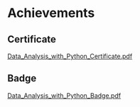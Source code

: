 

# Achievements
## Certificate
[Data_Analysis_with_Python_Certificate.pdf](https://prod-files-secure.s3.us-west-2.amazonaws.com/03e82b26-cccb-4906-bb56-adabcbdc0655/1aa3a050-2338-4a85-85d5-899bad17a31c/Data_Analysis_with_Python_Certificate.pdf?X-Amz-Algorithm=AWS4-HMAC-SHA256&X-Amz-Content-Sha256=UNSIGNED-PAYLOAD&X-Amz-Credential=ASIAZI2LB4664RDJGPJD%2F20250131%2Fus-west-2%2Fs3%2Faws4_request&X-Amz-Date=20250131T024127Z&X-Amz-Expires=3600&X-Amz-Security-Token=IQoJb3JpZ2luX2VjEKr%2F%2F%2F%2F%2F%2F%2F%2F%2F%2FwEaCXVzLXdlc3QtMiJGMEQCIGQ0KRHXPHc4aSrBOs%2FwogmcwvQqu%2Fyfyh2GPqPgvsjeAiAUa5%2F6KLxFqG0cJOuaXOo1fcwz6C1tm5RBvdpI63FNBSqIBAiz%2F%2F%2F%2F%2F%2F%2F%2F%2F%2F8BEAAaDDYzNzQyMzE4MzgwNSIMfjGxuTcF%2FqsiJukhKtwDSXlLjYr5kB1BtqnNvb14OG%2FYlmWLEwENVo5CebhVdQQisJYEgbqncfu2jY%2FhwiGWNIPLD%2BGh%2FTyzATorpI0fGd5GP4pri91COthZvVfyTRkC%2FmoRltnrqpOCrpNLu9S3lmfzxak%2BVFRHu%2FtCaoV7XSpQac5C49YyVxs8cYPuPaOynhn2MaIZ%2B1bgTn5e7wHMX4M9Bseqrf27oKl90Fo5vDfNX5NNAgd60DmZjKjyqMWeBl4bwXXBmlrUr1fCboRP8eCMPC6B4w%2Fpwopo4iq0YmWIQeQId9gkcbfSPX7wAyd5Tf9c8vYS5GYx7DleE2bLSkTz6h39bLNaWUI36ZP%2BXvqtKW64vM0fhmEgrdchR6SbK6IiW5vAkV7qF5dVS00OIMwqj8FNbhX1Fy1gNT6sE%2BhV4OfkMF4LDyueOzB7vd%2BjpHvsVmqQSuR8Wwbt3SRldGxhaBLN2d%2BV60TrO71TdYauYunzZEQ%2F7TK5qnIw7T345av%2BHJJ03lKYysjD9LwmwzXuBMTlPbWzlsIJEkzoBqM5%2F4o5ZKVl2EjWzXdPlltua9z7H9pPzjQGhqMIEy%2FM3Y2K7LBDnH0KybpLrJQD4u3b9h52uDZu94jkujzv9Fy30tHjoVcoWwq4JlwwyNDwvAY6pgEhq8eHVNoI0CI5MVacC%2BXdW8U7AnkhtWSzSWN%2FvW7I8RdE5%2FLN%2BcqFYPNYKAz3uNnmmr6NH3QkGs0usFfkCFhLG3nfLLczleOuxzSb6I%2BgsFdcjOVJ5iFDc42YzElPeLzSjFP8ne8aFkMw9RdVXShc63BYi9WXALmlUypUJesKfYhSdatAtt3vAwwyeV5o7Cp%2Fd7%2B%2FubZglkm31jbX6ErMDTI6mUd3&X-Amz-Signature=f6b61213c3de04ba3442c28673f7d8a27e726a5b3415cdbd2c096100ec623ca5&X-Amz-SignedHeaders=host&x-id=GetObject)
## Badge
[Data_Analysis_with_Python_Badge.pdf](https://prod-files-secure.s3.us-west-2.amazonaws.com/03e82b26-cccb-4906-bb56-adabcbdc0655/4fa9bcf8-b584-40dd-8775-c0bfadf6a6f0/Data_Analysis_with_Python_Badge.pdf?X-Amz-Algorithm=AWS4-HMAC-SHA256&X-Amz-Content-Sha256=UNSIGNED-PAYLOAD&X-Amz-Credential=ASIAZI2LB4664RDJGPJD%2F20250131%2Fus-west-2%2Fs3%2Faws4_request&X-Amz-Date=20250131T024127Z&X-Amz-Expires=3600&X-Amz-Security-Token=IQoJb3JpZ2luX2VjEKr%2F%2F%2F%2F%2F%2F%2F%2F%2F%2FwEaCXVzLXdlc3QtMiJGMEQCIGQ0KRHXPHc4aSrBOs%2FwogmcwvQqu%2Fyfyh2GPqPgvsjeAiAUa5%2F6KLxFqG0cJOuaXOo1fcwz6C1tm5RBvdpI63FNBSqIBAiz%2F%2F%2F%2F%2F%2F%2F%2F%2F%2F8BEAAaDDYzNzQyMzE4MzgwNSIMfjGxuTcF%2FqsiJukhKtwDSXlLjYr5kB1BtqnNvb14OG%2FYlmWLEwENVo5CebhVdQQisJYEgbqncfu2jY%2FhwiGWNIPLD%2BGh%2FTyzATorpI0fGd5GP4pri91COthZvVfyTRkC%2FmoRltnrqpOCrpNLu9S3lmfzxak%2BVFRHu%2FtCaoV7XSpQac5C49YyVxs8cYPuPaOynhn2MaIZ%2B1bgTn5e7wHMX4M9Bseqrf27oKl90Fo5vDfNX5NNAgd60DmZjKjyqMWeBl4bwXXBmlrUr1fCboRP8eCMPC6B4w%2Fpwopo4iq0YmWIQeQId9gkcbfSPX7wAyd5Tf9c8vYS5GYx7DleE2bLSkTz6h39bLNaWUI36ZP%2BXvqtKW64vM0fhmEgrdchR6SbK6IiW5vAkV7qF5dVS00OIMwqj8FNbhX1Fy1gNT6sE%2BhV4OfkMF4LDyueOzB7vd%2BjpHvsVmqQSuR8Wwbt3SRldGxhaBLN2d%2BV60TrO71TdYauYunzZEQ%2F7TK5qnIw7T345av%2BHJJ03lKYysjD9LwmwzXuBMTlPbWzlsIJEkzoBqM5%2F4o5ZKVl2EjWzXdPlltua9z7H9pPzjQGhqMIEy%2FM3Y2K7LBDnH0KybpLrJQD4u3b9h52uDZu94jkujzv9Fy30tHjoVcoWwq4JlwwyNDwvAY6pgEhq8eHVNoI0CI5MVacC%2BXdW8U7AnkhtWSzSWN%2FvW7I8RdE5%2FLN%2BcqFYPNYKAz3uNnmmr6NH3QkGs0usFfkCFhLG3nfLLczleOuxzSb6I%2BgsFdcjOVJ5iFDc42YzElPeLzSjFP8ne8aFkMw9RdVXShc63BYi9WXALmlUypUJesKfYhSdatAtt3vAwwyeV5o7Cp%2Fd7%2B%2FubZglkm31jbX6ErMDTI6mUd3&X-Amz-Signature=7cb47731bf77223273a89d6a4071e3949204171787027c9e8f3aee0a76e6625e&X-Amz-SignedHeaders=host&x-id=GetObject)
